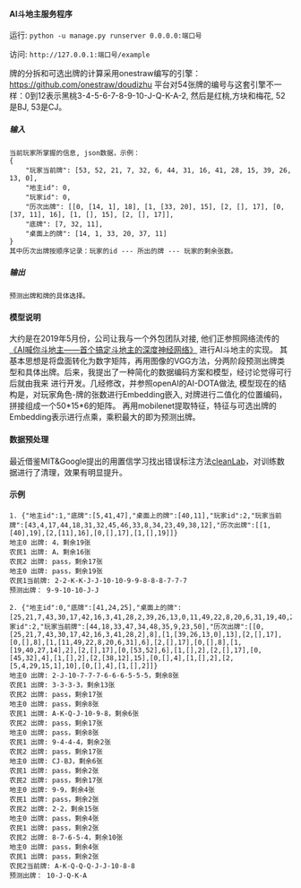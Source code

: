 #### AI斗地主服务程序

运行: `python -u manage.py runserver 0.0.0.0:端口号`

访问: `http://127.0.0.1:端口号/example`

牌的分拆和可选出牌的计算采用onestraw编写的引擎：https://github.com/onestraw/doudizhu
平台对54张牌的编号与这套引擎不一样：0到12表示黑桃3-4-5-6-7-8-9-10-J-Q-K-A-2, 然后是红桃,方块和梅花, 52是BJ, 53是CJ。

##### 输入
    当前玩家所掌握的信息, json数据，示例：
    {
        "玩家当前牌": [53, 52, 21, 7, 32, 6, 44, 31, 16, 41, 28, 15, 39, 26, 13, 0],
        "地主id": 0,
        "玩家id": 0,
        "历次出牌": [[0, [14, 1], 18], [1, [33, 20], 15], [2, [], 17], [0, [37, 11], 16], [1, [], 15], [2, [], 17]],
        "底牌": [7, 32, 11],
        "桌面上的牌": [14, 1, 33, 20, 37, 11]
    }
    其中历次出牌按顺序记录：玩家的id --- 所出的牌 --- 玩家的剩余张数。 
    
##### 输出
    预测出牌和牌的具体选择。

#### 模型说明
大约是在2019年5月份，公司让我与一个外包团队对接, 他们正参照网络流传的[《AI喊你斗地主——首个搞定斗地主的深度神经网络》](https://blog.csdn.net/dQCFKyQDXYm3F8rB0/article/details/83189966)
进行AI斗地主的实现。
其基本思想是将盘面转化为数字矩阵，再用图像的VGG方法，分两阶段预测出牌类型和具体出牌。后来，我提出了一种简化的数据编码方案和模型，经讨论觉得可行后就由我来
进行开发。几经修改，并参照openAI的AI-DOTA做法, 模型现在的结构是，对玩家角色-牌的张数进行Embedding嵌入, 对牌进行二值化的位置编码，拼接组成一个50\*15\*6的矩阵。
再用mobilenet提取特征，特征与可选出牌的Embedding表示进行点乘，乘积最大的即为预测出牌。

#### 数据预处理
最近借鉴MIT&Google提出的用置信学习找出错误标注方法[cleanLab](https://github.com/cgnorthcutt/cleanlab )，对训练数据进行了清理，效果有明显提升。


#### 示例
```
1. {"地主id":1,"底牌":[5,41,47],"桌面上的牌":[40,11],"玩家id":2,"玩家当前牌":[43,4,17,44,18,31,32,45,46,33,8,34,23,49,38,12],"历次出牌":[[1,[40],19],[2,[11],16],[0,[],17],[1,[],19]]}
地主0 出牌: 4，剩余19张
农民1 出牌: A，剩余16张
农民2 出牌: pass，剩余17张
地主0 出牌: pass，剩余19张
农民1当前牌: 2-2-K-K-J-J-10-10-9-9-8-8-8-7-7-7
预测出牌： 9-9-10-10-J-J
```

```
2. {"地主id":0,"底牌":[41,24,25],"桌面上的牌":[25,21,7,43,30,17,42,16,3,41,28,2,39,26,13,0,11,49,22,8,20,6,31,19,40,27,14,53,52,45,32,38,12,5,4,29,15,1],"玩家id":2,"玩家当前牌":[44,18,33,47,34,48,35,9,23,50],"历次出牌":[[0,[25,21,7,43,30,17,42,16,3,41,28,2],8],[1,[39,26,13,0],13],[2,[],17],[0,[],8],[1,[11,49,22,8,20,6,31],6],[2,[],17],[0,[],8],[1,[19,40,27,14],2],[2,[],17],[0,[53,52],6],[1,[],2],[2,[],17],[0,[45,32],4],[1,[],2],[2,[38,12],15],[0,[],4],[1,[],2],[2,[5,4,29,15,1],10],[0,[],4],[1,[],2]]}
地主0 出牌: 2-J-10-7-7-7-6-6-6-5-5-5，剩余8张
农民1 出牌: 3-3-3-3，剩余13张
农民2 出牌: pass，剩余17张
地主0 出牌: pass，剩余8张
农民1 出牌: A-K-Q-J-10-9-8，剩余6张
农民2 出牌: pass，剩余17张
地主0 出牌: pass，剩余8张
农民1 出牌: 9-4-4-4，剩余2张
农民2 出牌: pass，剩余17张
地主0 出牌: CJ-BJ，剩余6张
农民1 出牌: pass，剩余2张
农民2 出牌: pass，剩余17张
地主0 出牌: 9-9，剩余4张
农民1 出牌: pass，剩余2张
农民2 出牌: 2-2，剩余15张
地主0 出牌: pass，剩余4张
农民1 出牌: pass，剩余2张
农民2 出牌: 8-7-6-5-4，剩余10张
地主0 出牌: pass，剩余4张
农民1 出牌: pass，剩余2张
农民2当前牌: A-K-Q-Q-Q-J-J-10-8-8
预测出牌： 10-J-Q-K-A
```